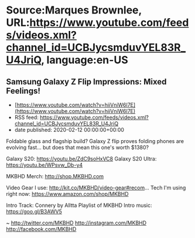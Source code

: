 # Source:Marques Brownlee, URL:https://www.youtube.com/feeds/videos.xml?channel_id=UCBJycsmduvYEL83R_U4JriQ, language:en-US

## Samsung Galaxy Z Flip Impressions: Mixed Feelings!
 - [https://www.youtube.com/watch?v=hiiVniW6l7E](https://www.youtube.com/watch?v=hiiVniW6l7E)
 - RSS feed: https://www.youtube.com/feeds/videos.xml?channel_id=UCBJycsmduvYEL83R_U4JriQ
 - date published: 2020-02-12 00:00:00+00:00

Foldable glass and flagship build? Galaxy Z flip proves folding phones are evolving fast... but does that mean this one's worth $1380?

Galaxy S20: https://youtu.be/ZdC9soHxVC8
Galaxy S20 Ultra: https://youtu.be/WPsvw_Db-y4

MKBHD Merch: http://shop.MKBHD.com

Video Gear I use: http://kit.co/MKBHD/video-gear#recom...
Tech I'm using right now: https://www.amazon.com/shop/MKBHD

Intro Track: Connery by Alltta
Playlist of MKBHD Intro music: https://goo.gl/B3AWV5

~
http://twitter.com/MKBHD
http://instagram.com/MKBHD
http://facebook.com/MKBHD

